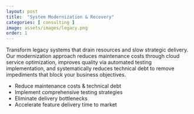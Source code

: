 ```yaml
---
layout: post
title:  "System Modernization & Recovery"
categories: [ consulting ]
image: assets/images/legacy.png
order: 1
---
```

Transform legacy systems that drain resources and slow strategic delivery. Our modernization approach reduces maintenance costs through cloud service optimization, improves quality via automated testing implementation, and systematically reduces technical debt to remove impediments that block your business objectives.

- Reduce maintenance costs & technical debt
- Implement comprehensive testing strategies
- Eliminate delivery bottlenecks
- Accelerate feature delivery time to market

